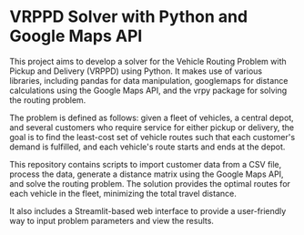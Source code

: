 # VRPPD Solver with Python and Google Maps API
This project aims to develop a solver for the Vehicle Routing Problem with Pickup and Delivery (VRPPD) using Python. It makes use of various libraries, including pandas for data manipulation, googlemaps for distance calculations using the Google Maps API, and the vrpy package for solving the routing problem.

The problem is defined as follows: given a fleet of vehicles, a central depot, and several customers who require service for either pickup or delivery, the goal is to find the least-cost set of vehicle routes such that each customer's demand is fulfilled, and each vehicle's route starts and ends at the depot.

This repository contains scripts to import customer data from a CSV file, process the data, generate a distance matrix using the Google Maps API, and solve the routing problem. The solution provides the optimal routes for each vehicle in the fleet, minimizing the total travel distance.

It also includes a Streamlit-based web interface to provide a user-friendly way to input problem parameters and view the results.
